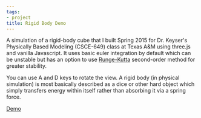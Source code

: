 ```yaml
---
tags:
- project
title: Rigid Body Demo
---
```

A simulation of a rigid-body cube that I built Spring 2015 for Dr. Keyser's
Physically Based Modeling (CSCE-649) class at Texas A&M using three.js and
vanilla Javascript. It uses basic euler integration by default which can be
unstable but has an option to use
[Runge-Kutta](http://web.mit.edu/10.001/Web/Course_Notes/Differential_Equations_Notes/node5.html)
second-order method for greater stability.

You can use A and D keys to rotate the view. A rigid body (in physical
simulation) is most basically described as a dice or other hard object which
simply transfers energy within itself rather than absorbing it via a spring
force.

[Demo](/projects/rigid_body)

